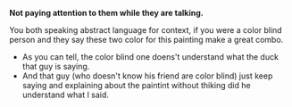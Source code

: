 
**Not paying attention to them while they are talking.**


You both speaking abstract language
for context, if you were a color blind person and they say these two color for this painting make a great combo. 
+ As you can tell, the color blind one doens't understand what the duck that guy is saying.
+ And that guy (who doesn't know his friend are color blind) just keep saying and explaining about the paintint without thiking did he understand what I said.